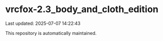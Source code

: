 # vrcfox-2.3_body_and_cloth_edition

Last updated: 2025-07-07 14:22:43

This repository is automatically maintained.
